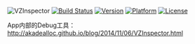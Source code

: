 
![VZInspector](https://github.com/akaDealloc/VZInspector/blob/master/logo.png)
[![Build Status](https://travis-ci.org/akaDealloc/VZInspector.svg)](https://travis-ci.org/akaDealloc/VZInspector)
[![Version](http://img.shields.io/cocoapods/v/VZInspector.svg)](http://cocoapods.org/?q=VZInspector)
[![Platform](http://img.shields.io/cocoapods/p/VZInspector.svg)]()
[![License](http://img.shields.io/cocoapods/l/AsyncDisplayKit.svg)](https://github.com/akaDealloc/VZInspector/blob/master/LICENSE)

App内部的Debug工具：http://akadealloc.github.io/blog/2014/11/06/VZInspector.html
